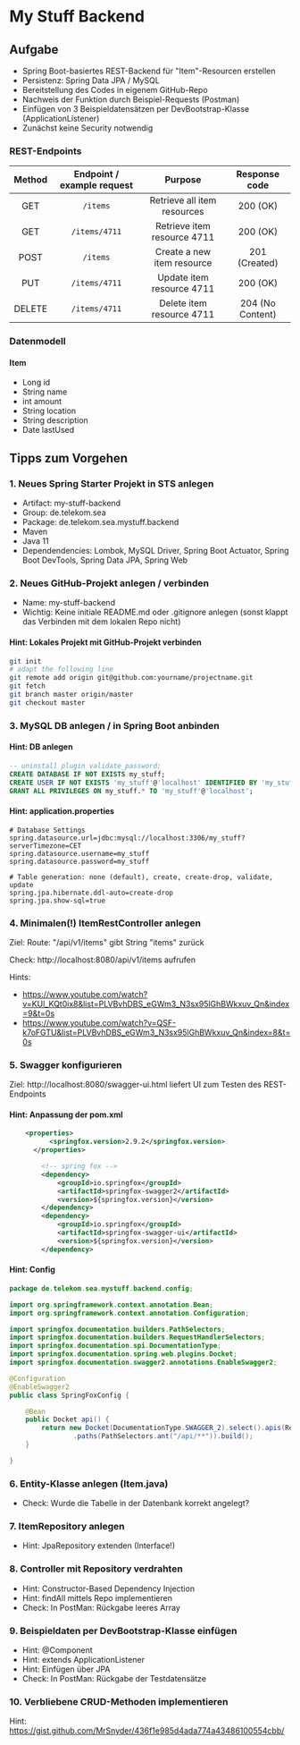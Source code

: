 # My Stuff Backend

## Aufgabe

* Spring Boot-basiertes REST-Backend für "Item"-Resourcen erstellen
* Persistenz: Spring Data JPA / MySQL
* Bereitstellung des Codes in eigenem GitHub-Repo
* Nachweis der Funktion durch Beispiel-Requests (Postman)
* Einfügen von 3 Beispieldatensätzen per DevBootstrap-Klasse (ApplicationListener)
* Zunächst keine Security notwendig

### REST-Endpoints

| Method | Endpoint / example request |           Purpose           |   Response code  |
|:------:|:--------------------------:|:---------------------------:|:----------------:|
| GET    | ```/items```               | Retrieve all item resources |     200 (OK)     |
| GET    | ```/items/4711```          | Retrieve item resource 4711 |     200 (OK)     |
| POST   | ```/items```               | Create a new item resource  |   201 (Created)  |
| PUT    | ```/items/4711```          | Update item resource 4711   |     200 (OK)     |
| DELETE | ```/items/4711```          | Delete item resource 4711   | 204 (No Content) |

### Datenmodell

#### Item
* Long id
* String name
* int amount
* String location
* String description
* Date lastUsed


## Tipps zum Vorgehen

### 1. Neues Spring Starter Projekt in STS anlegen

 * Artifact: my-stuff-backend
 * Group: de.telekom.sea
 * Package: de.telekom.sea.mystuff.backend
 * Maven
 * Java 11
 * Dependendencies: Lombok, MySQL Driver, Spring Boot Actuator, Spring Boot DevTools, Spring Data JPA, Spring Web

### 2. Neues GitHub-Projekt anlegen / verbinden

* Name: my-stuff-backend
* Wichtig: Keine initiale README.md oder .gitignore anlegen (sonst klappt das Verbinden mit dem lokalen Repo nicht)

#### Hint: Lokales Projekt mit GitHub-Projekt verbinden

```bash
git init
# adapt the following line
git remote add origin git@github.com:yourname/projectname.git
git fetch
git branch master origin/master
git checkout master
```

### 3. MySQL DB anlegen / in Spring Boot anbinden

#### Hint: DB anlegen

```sql
-- uninstall plugin validate_password;
CREATE DATABASE IF NOT EXISTS my_stuff;
CREATE USER IF NOT EXISTS 'my_stuff'@'localhost' IDENTIFIED BY 'my_stuff';
GRANT ALL PRIVILEGES ON my_stuff.* TO 'my_stuff'@'localhost';
```

#### Hint: application.properties

```
# Database Settings
spring.datasource.url=jdbc:mysql://localhost:3306/my_stuff?serverTimezone=CET
spring.datasource.username=my_stuff
spring.datasource.password=my_stuff

# Table generation: none (default), create, create-drop, validate, update
spring.jpa.hibernate.ddl-auto=create-drop
spring.jpa.show-sql=true
```

### 4. Minimalen(!) ItemRestController anlegen

Ziel: Route: "/api/v1/items" gibt String "items" zurück

Check: http://localhost:8080/api/v1/items aufrufen

Hints:
 * https://www.youtube.com/watch?v=KUl_KQt0ix8&list=PLVBvhDBS_eGWm3_N3sx95lGhBWkxuv_Qn&index=9&t=0s
 * https://www.youtube.com/watch?v=QSF-k7oFGTU&list=PLVBvhDBS_eGWm3_N3sx95lGhBWkxuv_Qn&index=8&t=0s

### 5. Swagger konfigurieren

Ziel: http://localhost:8080/swagger-ui.html liefert UI zum Testen des REST-Endpoints

#### Hint: Anpassung der pom.xml

```xml
  	<properties>
		  <springfox.version>2.9.2</springfox.version>
	  </properties>

		<!-- spring fox -->
		<dependency>
			<groupId>io.springfox</groupId>
			<artifactId>springfox-swagger2</artifactId>
			<version>${springfox.version}</version>
		</dependency>
		<dependency>
			<groupId>io.springfox</groupId>
			<artifactId>springfox-swagger-ui</artifactId>
			<version>${springfox.version}</version>
		</dependency>
```

#### Hint: Config

```java
package de.telekom.sea.mystuff.backend.config;

import org.springframework.context.annotation.Bean;
import org.springframework.context.annotation.Configuration;

import springfox.documentation.builders.PathSelectors;
import springfox.documentation.builders.RequestHandlerSelectors;
import springfox.documentation.spi.DocumentationType;
import springfox.documentation.spring.web.plugins.Docket;
import springfox.documentation.swagger2.annotations.EnableSwagger2;

@Configuration
@EnableSwagger2
public class SpringFoxConfig {

	@Bean
	public Docket api() {
		return new Docket(DocumentationType.SWAGGER_2).select().apis(RequestHandlerSelectors.any())
				.paths(PathSelectors.ant("/api/**")).build();
	}

}

```

### 6. Entity-Klasse anlegen (Item.java)

* Check: Wurde die Tabelle in der Datenbank korrekt angelegt?

### 7. ItemRepository anlegen

* Hint: JpaRepository extenden (Interface!)

### 8. Controller mit Repository verdrahten

* Hint: Constructor-Based Dependency Injection
* Hint: findAll mittels Repo implementieren
* Check: In PostMan: Rückgabe leeres Array

### 9. Beispieldaten per DevBootstrap-Klasse einfügen

* Hint: @Component
* Hint: extends ApplicationListener<ContextRefreshedEvent>
* Hint: Einfügen über JPA
* Check: In PostMan: Rückgabe der Testdatensätze

### 10. Verbliebene CRUD-Methoden implementieren

Hint: https://gist.github.com/MrSnyder/436f1e985d4ada774a43486100554cbb/
